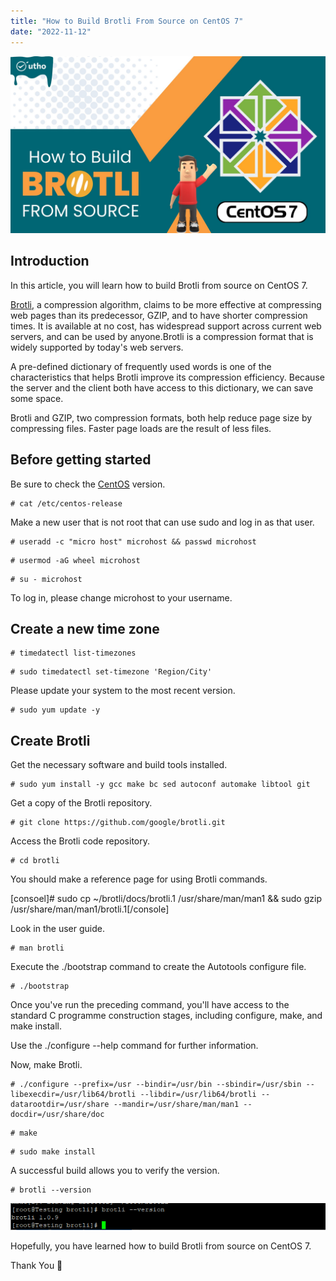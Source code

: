 ```yaml
---
title: "How to Build Brotli From Source on CentOS 7"
date: "2022-11-12"
---
```


![How to Build Brotli From Source on CentOS 7](images/How-to-Build-Brotli-From-Source-on-CentOS-7_utho.jpg)

## Introduction

In this article, you will learn how to build Brotli from source on CentOS 7.

[Brotli](https://en.wikipedia.org/wiki/Brotli), a compression algorithm, claims to be more effective at compressing web pages than its predecessor, GZIP, and to have shorter compression times. It is available at no cost, has widespread support across current web servers, and can be used by anyone.Brotli is a compression format that is widely supported by today's web servers.

A pre-defined dictionary of frequently used words is one of the characteristics that helps Brotli improve its compression efficiency. Because the server and the client both have access to this dictionary, we can save some space.

Brotli and GZIP, two compression formats, both help reduce page size by compressing files. Faster page loads are the result of less files.

## Before getting started

Be sure to check the [CentOS](https://utho.com/docs/tutorial/how-to-install-git-on-centos-7/) version.

```
# cat /etc/centos-release
```

Make a new user that is not root that can use sudo and log in as that user.

```
# useradd -c "micro host" microhost && passwd microhost
```

```
# usermod -aG wheel microhost
```

```
# su - microhost
```

To log in, please change microhost to your username.

## Create a new time zone

```
# timedatectl list-timezones
```

```
# sudo timedatectl set-timezone 'Region/City'
```

Please update your system to the most recent version.

```
# sudo yum update -y
```

## Create Brotli

Get the necessary software and build tools installed.

```
# sudo yum install -y gcc make bc sed autoconf automake libtool git
```

Get a copy of the Brotli repository.

```
# git clone https://github.com/google/brotli.git
```

Access the Brotli code repository.

```
# cd brotli
```

You should make a reference page for using Brotli commands.

\[consoel\]# sudo cp ~/brotli/docs/brotli.1 /usr/share/man/man1 && sudo gzip /usr/share/man/man1/brotli.1\[/console\]

Look in the user guide.

```
# man brotli
```

Execute the ./bootstrap command to create the Autotools configure file.

```
# ./bootstrap
```

Once you've run the preceding command, you'll have access to the standard C programme construction stages, including configure, make, and make install.

Use the ./configure --help command for further information.

Now, make Brotli.

```
# ./configure --prefix=/usr --bindir=/usr/bin --sbindir=/usr/sbin --libexecdir=/usr/lib64/brotli --libdir=/usr/lib64/brotli --datarootdir=/usr/share --mandir=/usr/share/man/man1 --docdir=/usr/share/doc
```

```
# make
```

```
# sudo make install
```

A successful build allows you to verify the version.

```
# brotli --version
```

![command output](images/1-15.png)

Hopefully, you have learned how to build Brotli from source on CentOS 7.

Thank You 🙂
